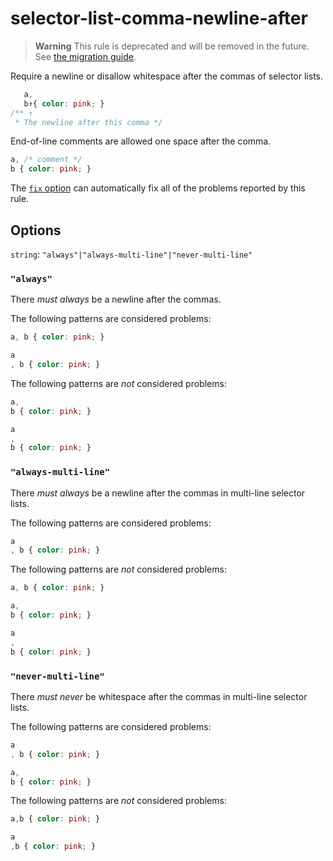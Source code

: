 # selector-list-comma-newline-after

> **Warning** This rule is deprecated and will be removed in the future. See [the migration guide](../../../docs/migration-guide/to-15.md).

Require a newline or disallow whitespace after the commas of selector lists.

<!-- prettier-ignore -->
```css
   a,
   b↑{ color: pink; }
/** ↑
 * The newline after this comma */
```

End-of-line comments are allowed one space after the comma.

<!-- prettier-ignore -->
```css
a, /* comment */
b { color: pink; }
```

The [`fix` option](../../../docs/user-guide/options.md#fix) can automatically fix all of the problems reported by this rule.

## Options

`string`: `"always"|"always-multi-line"|"never-multi-line"`

### `"always"`

There _must always_ be a newline after the commas.

The following patterns are considered problems:

<!-- prettier-ignore -->
```css
a, b { color: pink; }
```

<!-- prettier-ignore -->
```css
a
, b { color: pink; }
```

The following patterns are _not_ considered problems:

<!-- prettier-ignore -->
```css
a,
b { color: pink; }
```

<!-- prettier-ignore -->
```css
a
,
b { color: pink; }
```

### `"always-multi-line"`

There _must always_ be a newline after the commas in multi-line selector lists.

The following patterns are considered problems:

<!-- prettier-ignore -->
```css
a
, b { color: pink; }
```

The following patterns are _not_ considered problems:

<!-- prettier-ignore -->
```css
a, b { color: pink; }
```

<!-- prettier-ignore -->
```css
a,
b { color: pink; }
```

<!-- prettier-ignore -->
```css
a
,
b { color: pink; }
```

### `"never-multi-line"`

There _must never_ be whitespace after the commas in multi-line selector lists.

The following patterns are considered problems:

<!-- prettier-ignore -->
```css
a
, b { color: pink; }
```

<!-- prettier-ignore -->
```css
a,
b { color: pink; }
```

The following patterns are _not_ considered problems:

<!-- prettier-ignore -->
```css
a,b { color: pink; }
```

<!-- prettier-ignore -->
```css
a
,b { color: pink; }
```
